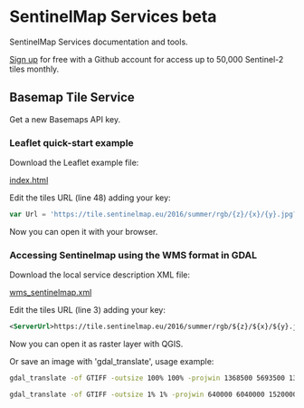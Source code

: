 # SentinelMap Services beta

SentinelMap Services documentation and tools.

[Sign up](https://devs.sentinelmap.eu) for free with a Github account for access up to 50,000 Sentinel-2 tiles monthly.

## Basemap Tile Service

Get a new Basemaps API key.

### Leaflet quick-start example

Download the Leaflet example file:

<a href="https://raw.githubusercontent.com/sentinelmap/sentinelmap-services/master/Leaflet_quick-start/index.html" download> index.html </a>

Edit the tiles URL (line 48) adding your key:

``` javascript
var Url = 'https://tile.sentinelmap.eu/2016/summer/rgb/{z}/{x}/{y}.jpg?key=<my-sentinelmap-key>';
```

Now you can open it with your browser.

### Accessing Sentinelmap using the WMS format in GDAL

Download the local service description XML file:

<a href="https://raw.githubusercontent.com/sentinelmap/sentinelmap-services/master/WMS/wms_sentinelmap.xml" download> wms_sentinelmap.xml </a>

Edit the tiles URL (line 3) adding your key:

``` xml
<ServerUrl>https://tile.sentinelmap.eu/2016/summer/rgb/${z}/${x}/${y}.jpg?key=<my-sentinelmap-key></ServerUrl>
```

Now you can open it as raster layer with QGIS.

Or save an image with 'gdal_translate', usage example:

``` sh
gdal_translate -of GTIFF -outsize 100% 100% -projwin 1368500 5693500 1378500 5687500 -CO "TILED=YES" -CO "COMPRESS=JPEG" -CO "JPEG_QUALITY=75" -CO "PHOTOMETRIC=YCBCR" wms_sentinelmap.xml Venice.tif
```

``` sh
gdal_translate -of GTIFF -outsize 1% 1% -projwin 640000 6040000 1520000 5460000 -CO "TILED=YES" -CO "COMPRESS=JPEG" -CO "JPEG_QUALITY=75" -CO "PHOTOMETRIC=YCBCR" wms_sentinelmap.xml Alps.tif
```

